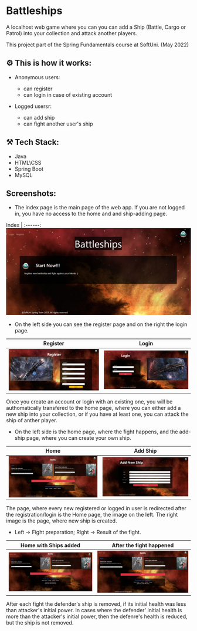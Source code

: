# Battleships

A localhost web game where you can you can add a Ship (Battle, Cargo or Patrol) into your collection and attack another players.

This project part of the Spring Fundamentals course at SoftUni. (May 2022)

## :gear: This is how it works:
- Anonymous users:
  * can register
  * can login in case of existing account

- Logged usersr:
  * can add ship
  * can fight another user's ship

## :hammer_and_pick: Tech Stack:
- Java
- HTML\CSS
- Spring Boot
- MySQL

## Screenshots:

- The index page is the main page of the web app. If you are not logged in, you have no access to the home and and ship-adding page.

Index |
:------:
![index](https://github.com/PepiZlatev/Battleships/blob/master/screenshots/index-page.png)

- On the left side you can see the register page and on the right the login page.

Register | Login
:--------------:| :--------------:
![register](https://github.com/PepiZlatev/Battleships/blob/master/screenshots/register.png) | ![login](https://github.com/PepiZlatev/Battleships/blob/master/screenshots/login.png)

Once you create an account or login with an existing one, you will be authomatically transfered to the home page, where you can either add a new ship into your collection, or if you have at least one, you can attack the ship of anther player.

- On the left side is the home page, where the fight happens, and the add-ship page, where you can create your own ship.

Home | Add Ship
:--------------:| :--------------:
![home](https://github.com/PepiZlatev/Battleships/blob/master/screenshots/home.png) | ![add ship](https://github.com/PepiZlatev/Battleships/blob/master/screenshots/add-ship.png)

The page, where every new registered or logged in user is redirected after the registration/login is the Home page, the image on the left. The right image is the page, where new ship is created.

- Left -> Fight preparation; Right -> Result of the fight.

Home with Ships added | After the fight happened
:--------------:| :--------------:
![preparation](https://github.com/PepiZlatev/Battleships/blob/master/screenshots/with%20ships.png) | ![result](https://github.com/PepiZlatev/Battleships/blob/master/screenshots/after%20fight.png)

After each fight the defender's ship is removed, if its initial health was less than attacker's initial power. In cases where the defender' initial health is more than the attacker's initial power, then the defenre's health is reduced, but the ship is not removed.
